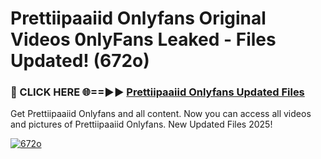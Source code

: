 # Prettiipaaiid Onlyfans Original Videos 0nlyFans Leaked - Files Updated! (672o)

<h3>🔴 CLICK HERE 🌐==►► <a href="https://tinyurl.com/ehrbuxhb" rel="nofollow">Prettiipaaiid Onlyfans Updated Files</a></h3>

Get Prettiipaaiid Onlyfans and all content. Now you can access all videos and pictures of Prettiipaaiid Onlyfans. New Updated Files 2025!

[![672o](https://i.imgur.com/lVYEuWS.gif)](https://tinyurl.com/ehrbuxhb)
